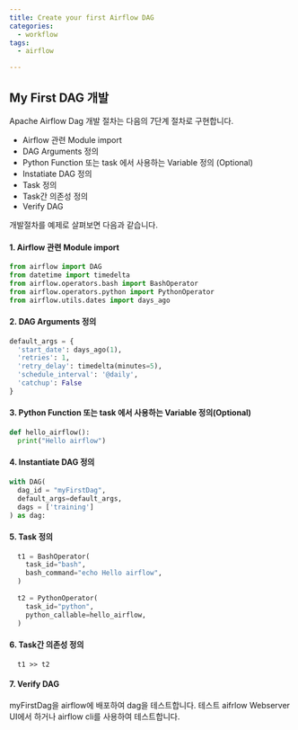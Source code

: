 ```yaml
---
title: Create your first Airflow DAG
categories:
  - workflow
tags: 
  - airflow

---
```


## My First DAG 개발 
Apache Airflow Dag 개발 절차는 다음의 7단계 절차로 구현합니다. 

- Airflow 관련 Module import 
- DAG Arguments 정의
- Python Function 또는 task 에서 사용하는 Variable 정의 (Optional)
- Instatiate DAG 정의 
- Task 정의 
- Task간 의존성 정의 
- Verify DAG 

개발절차를 예제로 살펴보면 다음과 같습니다.

#### 1. Airflow 관련 Module import  

```python
from airflow import DAG 
from datetime import timedelta 
from airflow.operators.bash import BashOperator 
from airflow.operators.python import PythonOperator 
from airflow.utils.dates import days_ago 
```

#### 2. DAG Arguments 정의

``` python
default_args = {
  'start_date': days_ago(1),
  'retries': 1,
  'retry_delay': timedelta(minutes=5),
  'schedule_interval': '@daily',
  'catchup': False
}
``` 

#### 3. Python Function 또는 task 에서 사용하는 Variable 정의(Optional)

```python
def hello_airflow():
  print("Hello airflow")
```

#### 4. Instantiate DAG 정의 

```python
with DAG(
  dag_id = "myFirstDag",
  default_args=default_args,
  dags = ['training']
) as dag:
```

#### 5.  Task 정의 

```python
  t1 = BashOperator(
    task_id="bash",
    bash_command="echo Hello airflow",
  )
  
  t2 = PythonOperator(
    task_id="python",
    python_callable=hello_airflow,
  )
```

#### 6. Task간 의존성 정의 

```
  t1 >> t2
```

#### 7. Verify DAG 

myFirstDag을 airflow에 배포하여 dag을 테스트합니다. 
테스트 aifrlow Webserver UI에서 하거나 airflow cli를 사용하여 테스트합니다.
